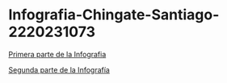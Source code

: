 # Infografia-Chingate-Santiago-2220231073
[Primera parte de la Infografia](ruta/imagen.jpg)


[Segunda parte de la Infografía](ruta/2.jpg)
